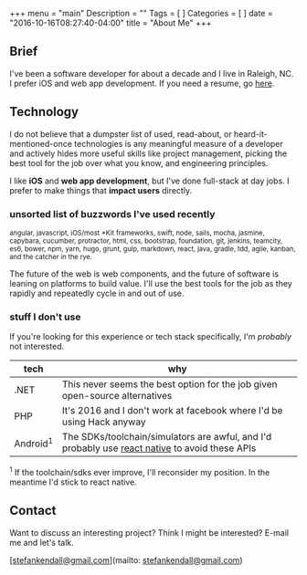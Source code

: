 +++
menu = "main"
Description = ""
Tags = [
]
Categories = [
]
date = "2016-10-16T08:27:40-04:00"
title = "About Me"
+++

## Brief

I've been a software developer for about a decade and I live in Raleigh, NC.
I prefer iOS and web app development.
If you need a resume, go [here](http://stackoverflow.com/users/story/pdf/78182?View=Pdf).
 
## Technology

I do not believe that a dumpster list of used, read-about, or heard-it-mentioned-once technologies
is any meaningful measure of a developer and actively hides more useful skills like project management,
picking the best tool for the job over what you know, and engineering principles.

I like **iOS** and **web app development**, but I've done full-stack at day jobs.
  I prefer to make things that **impact users** directly. 
  
### unsorted list of buzzwords I've used recently

<small>angular, javascript, iOS/most *Kit frameworks, swift, node, sails, mocha, jasmine, capybara, cucumber,
protractor, html, css, bootstrap, foundation, git, jenkins, teamcity, es6, bower, npm, yarn, hugo, grunt, gulp,
 markdown, react, java, gradle, tdd, agile, kanban, and the catcher in the rye.</small>

The future of the web is web components, and the future of software is leaning on platforms
 to build value. I'll use the best tools for the job as they rapidly and repeatedly cycle in and out of use.
 
### stuff I don't use

 If you're looking for this experience or tech stack specifically, I'm *probably* not interested.  
 
   tech | why
   ------------- | -------------
   .NET  | This never seems the best option for the job given open-source alternatives
   PHP | It's 2016 and I don't work at facebook where I'd be using Hack anyway
   Android<sup>1</sup> | The SDKs/toolchain/simulators are awful, and I'd probably use [react native](https://facebook.github.io/react-native/) to avoid these APIs

<sup>1</sup> If the toolchain/sdks ever improve, I'll reconsider my position. In the meantime I'd stick to react native.

## Contact

Want to discuss an interesting project? Think I might be interested? E-mail me and let's talk.

[stefankendall@gmail.com](mailto: stefankendall@gmail.com)


